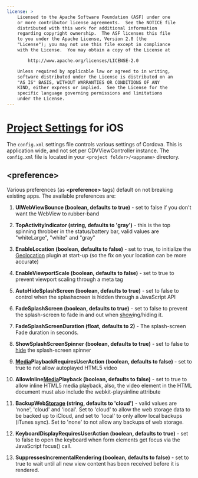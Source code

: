 ```yaml
---
license: >
    Licensed to the Apache Software Foundation (ASF) under one
    or more contributor license agreements.  See the NOTICE file
    distributed with this work for additional information
    regarding copyright ownership.  The ASF licenses this file
    to you under the Apache License, Version 2.0 (the
    "License"); you may not use this file except in compliance
    with the License.  You may obtain a copy of the License at

        http://www.apache.org/licenses/LICENSE-2.0

    Unless required by applicable law or agreed to in writing,
    software distributed under the License is distributed on an
    "AS IS" BASIS, WITHOUT WARRANTIES OR CONDITIONS OF ANY
    KIND, either express or implied.  See the License for the
    specific language governing permissions and limitations
    under the License.
---
```


<a href="../index.html">Project Settings</a> for iOS
========================

The `config.xml` settings file controls various settings of Cordova. This is application wide, and not set per CDVViewController instance.
The `config.xml` file is located in your `<project folder>/<appname>` directory.

## &lt;preference&gt;

Various preferences (as **&lt;preference&gt;** tags) default on not breaking existing apps. The available preferences are:

1. **UIWebViewBounce (boolean, defaults to true)** - set to false if you don't want the WebView to rubber-band

2. **TopActivityIndicator (string, defaults to 'gray')** - this is the top spinning throbber in the status/battery bar, valid values are "whiteLarge", "white" and "gray"

3. **EnableLocation (boolean, defaults to false)** - set to true, to initialize the <a href="../../../cordova/geolocation/geolocation.html">Geolocation</a> plugin at start-up (so the fix on your location can be more accurate)

4. **EnableViewportScale (boolean, defaults to false)** - set to true to prevent viewport scaling through a meta tag

5. **AutoHideSplashScreen (boolean, defaults to true)** - set to false to control when the splashscreen is hidden through a JavaScript API

6. **FadeSplashScreen (boolean, defaults to true)** - set to false to prevent the splash-screen to fade in and out when <a href="../../../cordova/splashscreen/splashscreen.show.html">show</a>ing/hiding it.

7. **FadeSplashScreenDuration (float, defaults to 2)** - The splash-screen Fade duration in seconds.

8. **ShowSplashScreenSpinner (boolean, defaults to true)** - set to false to <a href="../../../cordova/splashscreen/splashscreen.hide.html">hide</a> the splash-screen spinner

9. **<a href="../../../cordova/media/media.html">Media</a>PlaybackRequiresUserAction (boolean, defaults to false)** - set to true to not allow autoplayed HTML5 video

10. **AllowInline<a href="../../../cordova/media/media.html">Media</a>Playback (boolean, defaults to false)** - set to true to allow inline HTML5 media playback, also, the video element in the HTML document must also include the webkit-playsinline attribute

11. **BackupWeb<a href="../../../cordova/storage/storage.html">Storage</a> (string, defaults to 'cloud')** - valid values are 'none', 'cloud' and 'local'. Set to 'cloud' to allow the web storage data to be backed up to iCloud, and set to 'local' to only allow local backups (iTunes sync). Set to 'none' to not allow any backups of web storage.

12. **KeyboardDisplayRequiresUserAction (boolean, defaults to true)** - set to false to open the keyboard when form elements get focus via the JavaScript focus() call.

13. **SuppressesIncrementalRendering (boolean, defaults to false)** - set to true to wait until all new view content has been received before it is rendered.
